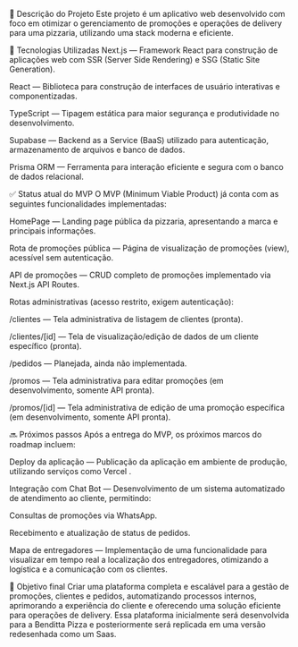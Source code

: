 📝 Descrição do Projeto
Este projeto é um aplicativo web desenvolvido com foco em otimizar o gerenciamento de promoções e operações de delivery para uma pizzaria, utilizando uma stack moderna e eficiente. 

🚀 Tecnologias Utilizadas
Next.js — Framework React para construção de aplicações web com SSR (Server Side Rendering) e SSG (Static Site Generation).

React — Biblioteca para construção de interfaces de usuário interativas e componentizadas.

TypeScript — Tipagem estática para maior segurança e produtividade no desenvolvimento.

Supabase — Backend as a Service (BaaS) utilizado para autenticação, armazenamento de arquivos e banco de dados.

Prisma ORM — Ferramenta para interação eficiente e segura com o banco de dados relacional.

✅ Status atual do MVP
O MVP (Minimum Viable Product) já conta com as seguintes funcionalidades implementadas:

HomePage — Landing page pública da pizzaria, apresentando a marca e principais informações.

Rota de promoções pública — Página de visualização de promoções (view), acessível sem autenticação.

API de promoções — CRUD completo de promoções implementado via Next.js API Routes.

Rotas administrativas (acesso restrito, exigem autenticação):

/clientes — Tela administrativa de listagem de clientes (pronta).

/clientes/[id] — Tela de visualização/edição de dados de um cliente específico (pronta).

/pedidos — Planejada, ainda não implementada.

/promos — Tela administrativa para editar promoções (em desenvolvimento, somente API pronta).

/promos/[id] — Tela administrativa de edição de uma promoção específica (em desenvolvimento, somente API pronta).

🔜 Próximos passos
Após a entrega do MVP, os próximos marcos do roadmap incluem:

Deploy da aplicação — Publicação da aplicação em ambiente de produção, utilizando serviços como Vercel .

Integração com Chat Bot — Desenvolvimento de um sistema automatizado de atendimento ao cliente, permitindo:

Consultas de promoções via WhatsApp.

Recebimento e atualização de status de pedidos.

Mapa de entregadores — Implementação de uma funcionalidade para visualizar em tempo real a localização dos entregadores, otimizando a logística e a comunicação com os clientes.

🎯 Objetivo final
Criar uma plataforma completa e escalável para a gestão de promoções, clientes e pedidos, automatizando processos internos, aprimorando a experiência do cliente e oferecendo uma solução eficiente para operações de delivery. Essa plataforma inicialmente será desenvolvida para a Benditta Pizza e posteriormente será replicada em uma versão redesenhada como um Saas.
